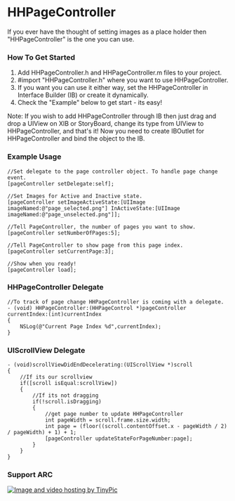 HHPageController
================

If you ever have the thought of setting images as a place holder then "HHPageController" is the one you can use.

<h3>How To Get Started</h3>

 1. Add HHPageController.h and HHPageController.m files to your project.
 2. #import "HHPageController.h" where you want to use HHPageController.
 3. If you want you can use it either way, set the HHPageController in Interface Builder (IB) or create it dynamically.
 4. Check the "Example" below to get start - its easy!
 

Note: If you wish to add HHPageController through IB then just drag and drop a UIView on XIB or StoryBoard, change its type from UIView to HHPageController, and that's it! Now you need to create IBOutlet for HHPageController and bind the object to the IB.

<h3>Example Usage</h3>

    //Set delegate to the page controller object. To handle page change event.
    [pageController setDelegate:self];
    
    //Set Images for Active and Inactive state.
    [pageController setImageActiveState:[UIImage  imageNamed:@"page_selected.png"] InActiveState:[UIImage  imageNamed:@"page_unselected.png"]];
    
    //Tell PageController, the number of pages you want to show.
    [pageController setNumberOfPages:5];
    
    //Tell PageController to show page from this page index.
    [pageController setCurrentPage:3];
    
    //Show when you ready!
    [pageController load];
    
<h3>HHPageController Delegate</h3>

    //To track of page change HHPageController is coming with a delegate.
    - (void) HHPageController:(HHPageControl *)pageController currentIndex:(int)currentIndex
    {
        NSLog(@"Current Page Index %d",currentIndex);
    }
    
<h3>UIScrollView Delegate</h3>    
    
    - (void)scrollViewDidEndDecelerating:(UIScrollView *)scroll
    {
        //If its our scrollview
        if([scroll isEqual:scrollView])
        {
            //If its not dragging
            if(!scroll.isDragging)
            {
                //get page number to update HHPageController
                int pageWidth = scroll.frame.size.width;
                int page = (floor((scroll.contentOffset.x - pageWidth / 2) / pageWidth) + 1) + 1;
                [pageController updateStateForPageNumber:page];
            }
        }
    }
    
<h3>Support ARC</h3>
<a href="http://tinypic.com?ref=s1j4zt" target="_blank"><img src="" border="0" alt="Image and video hosting by TinyPic"></a>
